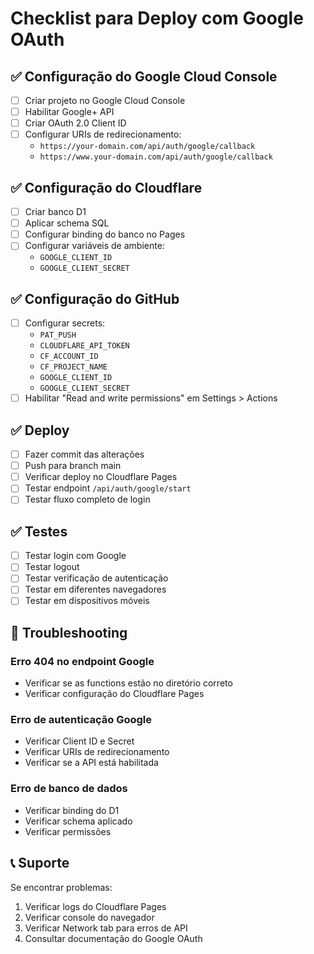 # Checklist para Deploy com Google OAuth

## ✅ Configuração do Google Cloud Console

- [ ] Criar projeto no Google Cloud Console
- [ ] Habilitar Google+ API
- [ ] Criar OAuth 2.0 Client ID
- [ ] Configurar URIs de redirecionamento:
  - `https://your-domain.com/api/auth/google/callback`
  - `https://www.your-domain.com/api/auth/google/callback`

## ✅ Configuração do Cloudflare

- [ ] Criar banco D1
- [ ] Aplicar schema SQL
- [ ] Configurar binding do banco no Pages
- [ ] Configurar variáveis de ambiente:
  - `GOOGLE_CLIENT_ID`
  - `GOOGLE_CLIENT_SECRET`

## ✅ Configuração do GitHub

- [ ] Configurar secrets:
  - `PAT_PUSH`
  - `CLOUDFLARE_API_TOKEN`
  - `CF_ACCOUNT_ID`
  - `CF_PROJECT_NAME`
  - `GOOGLE_CLIENT_ID`
  - `GOOGLE_CLIENT_SECRET`
- [ ] Habilitar "Read and write permissions" em Settings > Actions

## ✅ Deploy

- [ ] Fazer commit das alterações
- [ ] Push para branch main
- [ ] Verificar deploy no Cloudflare Pages
- [ ] Testar endpoint `/api/auth/google/start`
- [ ] Testar fluxo completo de login

## ✅ Testes

- [ ] Testar login com Google
- [ ] Testar logout
- [ ] Testar verificação de autenticação
- [ ] Testar em diferentes navegadores
- [ ] Testar em dispositivos móveis

## 🔧 Troubleshooting

### Erro 404 no endpoint Google
- Verificar se as functions estão no diretório correto
- Verificar configuração do Cloudflare Pages

### Erro de autenticação Google
- Verificar Client ID e Secret
- Verificar URIs de redirecionamento
- Verificar se a API está habilitada

### Erro de banco de dados
- Verificar binding do D1
- Verificar schema aplicado
- Verificar permissões

## 📞 Suporte

Se encontrar problemas:
1. Verificar logs do Cloudflare Pages
2. Verificar console do navegador
3. Verificar Network tab para erros de API
4. Consultar documentação do Google OAuth